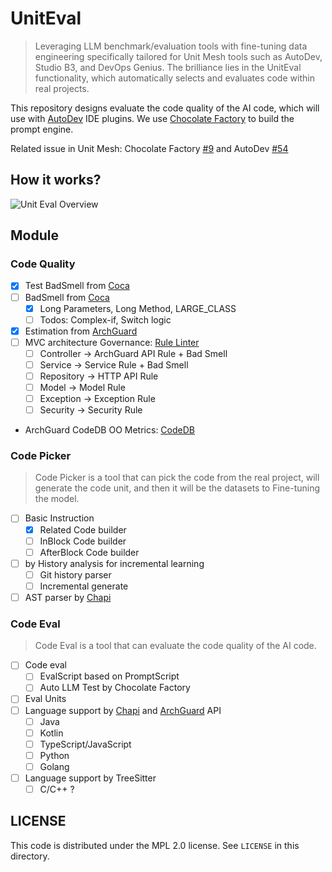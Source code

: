 # UnitEval

> Leveraging LLM benchmark/evaluation tools with fine-tuning data engineering specifically tailored for Unit Mesh tools
> such as AutoDev, Studio B3, and DevOps Genius. The brilliance lies in the UnitEval functionality, which automatically
> selects and evaluates code within real projects.

This repository designs evaluate the code quality of the AI code, which will use
with [AutoDev](https://github.com/unit-mesh/auto-dev) IDE plugins.
We use [Chocolate Factory](https://github.com/unit-mesh/chocolate-factory) to build the prompt engine.

Related issue in Unit Mesh: Chocolate Factory [#9](https://github.com/unit-mesh/chocolate-factory/issues/9) and
AutoDev [#54](https://github.com/unit-mesh/auto-dev/issues/56)

## How it works?

![Unit Eval Overview](https://unitmesh.cc/uniteval/overview.png)

## Module

### Code Quality

- [x] Test BadSmell from [Coca](https://github.com/phodal/coca)
- [ ] BadSmell from [Coca](https://github.com/phodal/coca)
    - [x] Long Parameters, Long Method, LARGE_CLASS
    - [ ] Todos: Complex-if, Switch logic
- [x] Estimation from [ArchGuard](https://github.com/archguard/archguard)
- [ ] MVC architecture Governance: [Rule Linter](https://archguard.org/governance)
    - [ ] Controller -> ArchGuard API Rule + Bad Smell
    - [ ] Service -> Service Rule + Bad Smell
    - [ ] Repository -> HTTP API Rule
    - [ ] Model -> Model Rule
    - [ ] Exception -> Exception Rule
    - [ ] Security -> Security Rule
- ArchGuard CodeDB OO Metrics: [CodeDB](https://github.com/archguard/codedb)

### Code Picker

> Code Picker is a tool that can pick the code from the real project, will generate the code unit, and then it will be
> the datasets to Fine-tuning the model.

- [ ] Basic Instruction
    - [x] Related Code builder
    - [ ] InBlock Code builder
    - [ ] AfterBlock Code builder
- [ ] by History analysis for incremental learning
    - [ ] Git history parser
    - [ ] Incremental generate
- [ ] AST parser by [Chapi](https://github.com/phodal/chapi)

### Code Eval

> Code Eval is a tool that can evaluate the code quality of the AI code.

- [ ] Code eval
    - [ ] EvalScript based on PromptScript
    - [ ] Auto LLM Test by Chocolate Factory
- [ ] Eval Units
- [ ] Language support by [Chapi](https://github.com/phodal/chapi)
  and [ArchGuard](https://github.com/archguard/archguard) API
    - [ ] Java
    - [ ] Kotlin
    - [ ] TypeScript/JavaScript
    - [ ] Python
    - [ ] Golang
- [ ] Language support by TreeSitter
    - [ ] C/C++ ?

## LICENSE

This code is distributed under the MPL 2.0 license. See `LICENSE` in this directory.
